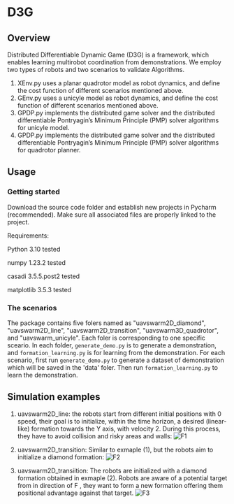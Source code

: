 # D3G

## Overview
Distributed Differentiable Dynamic Game (D3G) is a framework, which enables learning multirobot coordination from demonstrations. We employ two types
of robots and two scenarios to validate Algorithms.
1. XEnv.py uses a planar quadrotor model as robot dynamics, and define the cost function of different scenarios mentioned above.
2. GEnv.py uses a unicyle model as robot dynamics, and define the cost function of different scenarios mentioned above.
3. GPDP.py implements the distributed game solver and the distributed differentiable Pontryagin’s Minimum Principle (PMP) solver algorithms for unicyle model.
4. GPDP.py implements the distributed game solver and the distributed differentiable Pontryagin’s Minimum Principle (PMP) solver algorithms for quadrotor planner.

## Usage

### Getting started

Download the source code folder and establish new projects in Pycharm (recommended). Make sure all associated files are properly linked to the project.

Requirements:

Python 3.10 tested

numpy 1.23.2 tested

casadi 3.5.5.post2 tested

matplotlib 3.5.3 tested

### The scenarios
The package contains five folers named as "uavswarm2D_diamond", "uavswarm2D_line", "uavswarm2D_transition", "uavswarm3D_quadrotor", and "uavswarm_unicyle". Each foler is corresponding to one specific sceario. In each folder, `generate_demo.py` is to generate a demonstration, and `formation_learning.py` is for learning from the demonstration. For each scenario, first run `generate_demo.py` to generate a dataset of demonstration which will be saved in the 'data' foler. Then run `formation_learning.py` to learn the demonstration.

## Simulation examples
1)  uavswarm2D_line: 
the robots start from different initial positions with 0 speed, their goal is to initialize,
within the time horizon, a desired (linear-like) formation towards the Y axis, with velocity 2.
During this process, they have to avoid collision and risky areas and walls:
![F1](https://user-images.githubusercontent.com/71677216/231520433-2df07d13-4d7b-4b20-a88b-ad172187bb21.jpg)



2) uavswarm2D_transition:
Similar to exmaple (1), but the robots aim to initialize a diamond formation:
![F2](https://user-images.githubusercontent.com/71677216/231520467-c0099fbe-39a9-4e31-b749-1d3db90a45f0.jpg)

3) uavswarm2D_transiition:
The robots are initialized with a diamond formation obtained in exmaple (2). Robots are aware of a potential target from in direction of F , they want to form a
new formation offering them positional advantage against that target.
![F3](https://user-images.githubusercontent.com/71677216/231520934-bd59e1ad-fdbb-43dc-902d-87c3fb78946e.jpg)





